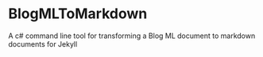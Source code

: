 BlogMLToMarkdown
================

A c# command line tool for transforming a Blog ML document to markdown documents for Jekyll
